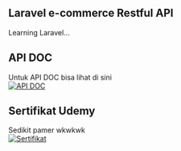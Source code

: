 ## Laravel e-commerce Restful API
Learning Laravel... 

## API DOC
Untuk API DOC bisa lihat di sini <br>
[![API DOC](https://run.pstmn.io/button.svg)](https://web.postman.co/collections/5678011-64501ced-e3d6-4511-9639-37d7761d8539?workspace=1c26c407-fc21-4c41-813b-4b4830196e47#12acbbe1-0b30-4abc-9798-ab2c6421d50d)

## Sertifikat Udemy
Sedikit pamer wkwkwk <br>
[![Sertifikat](https://www.udemy.com/staticx/udemy/images/v6/apple-touch-icon-72x72.png)](https://www.udemy.com/certificate/UC-7LNG7HZP/)
